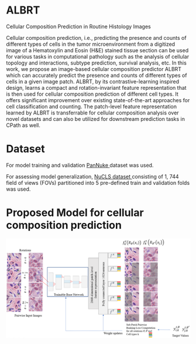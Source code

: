 # ALBRT
Cellular Composition Prediction in Routine Histology Images

Cellular composition prediction, i.e., predicting the presence and counts of different types of cells in the tumor microenvironment from a digitized image of a Hematoxylin and Eosin (H&E) stained tissue section can be used for various tasks in computational pathology such as the analysis of cellular topology and interactions, subtype prediction, survival analysis, etc. In this work, we propose an image-based cellular composition predictor ALBRT which can accurately predict the presence and counts of different types of cells in a given image patch. ALBRT, by its contrastive-learning inspired design, learns a compact and rotation-invariant feature representation that is then used for cellular composition prediction of different cell types. It offers significant improvement over existing state-of-the-art approaches for cell classification and counting. The patch-level feature representation learned by ALBRT is transferrable for cellular composition analysis over novel datasets and can also be utilized for downstream prediction tasks in CPath as well.

# Dataset
For model training and validation <a href = "https://jgamper.github.io/PanNukeDataset/"> PanNuke </a> dataset was used.

For assessing model generalization, <a href = "https://drive.google.com/drive/folders/1eGlF9Dgu3WMEik4fqj0wJ13LKVufsfZ0?usp=sharing" >NuCLS dataset </a> consisting of 1, 744 field of views (FOVs) partitioned into 5 pre-defined train and validation folds was used.

# Proposed Model for cellular composition prediction

<img src="Block Diagram.png" alt="Block Diagram"/>
